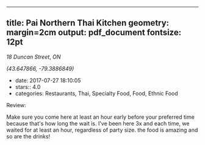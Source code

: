 
---
title: Pai Northern Thai Kitchen
geometry: margin=2cm
output: pdf_document
fontsize: 12pt
---

_18 Duncan Street_, _ON_

*(43.647866, -79.3886849)*

- date: 2017-07-27 18:10:05
- stars:: 4.0
-  categories: Restaurants, Thai, Specialty Food, Food, Ethnic Food

Review:

Make sure you come here at least an hour early before your preferred time because that's how long the wait is. I've been here 3x and each time, we waited for at least an hour, regardless of party size. the food is amazing and so are the drinks!

